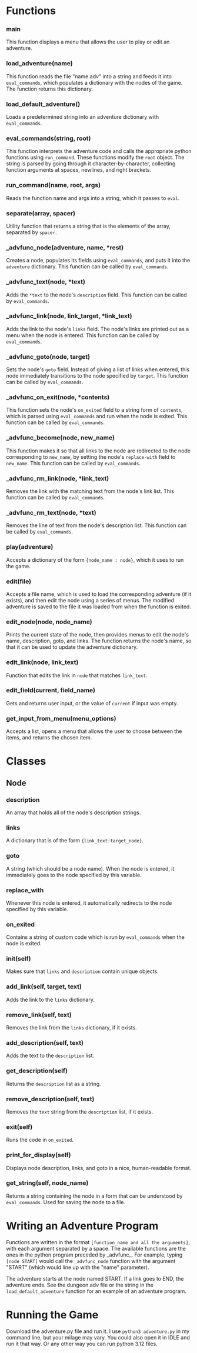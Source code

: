 # Functions

### main
This function displays a menu that allows the user to play or edit an adventure.

### load_adventure(name)
This function reads the file "name.adv" into a string and feeds it into `eval_commands`, which populates a dictionary with the nodes of the game. The function returns this dictionary.

### load_default_adventure()
Loads a predetermined string into an adventure dictionary with `eval_commands`.

### eval_commands(string, root)
This function interprets the adventure code and calls the appropriate python functions using `run_command`. These functions modify the `root` object.
The string is parsed by going through it character-by-character, collecting function arguments at spaces, newlines, and right brackets.

### run_command(name, root, args)
Reads the function name and args into a string, which it passes to `eval`.

### separate(array, spacer)
Utility function that returns a string that is the elements of the array, separated by `spacer`.

### _advfunc_node(adventure, name, *rest)
Creates a node, populates its fields using `eval_commands`, and puts it into the `adventure` dictionary. This function can be called by `eval_commands`.

### _advfunc_text(node, *text)
Adds the `*text` to the node's `description` field. This function can be called by `eval_commands`.

### _advfunc_link(node, link_target, *link_text)
Adds the link to the node's `links` field. The node's links are printed out as a menu when the node is entered. This function can be called by `eval_commands`.

### _advfunc_goto(node, target)
Sets the node's `goto` field. Instead of giving a list of links when entered, this node immediately transitions to the node specified by `target`. This function can be called by `eval_commands`.

### _advfunc_on_exit(node, *contents)
This function sets the node's `on_exited` field to a string form of `contents`, which is parsed using `eval_commands` and run when the node is exited. This function can be called by `eval_commands`.

### _advfunc_become(node, new_name)
This function makes it so that all links to the node are redirected to the node corresponding to `new_name`, by setting the node's `replace-with` field to `new_name`. This function can be called by `eval_commands`.

### _advfunc_rm_link(node, *link_text)
Removes the link with the matching text from the node's link list. This function can be called by `eval_commands`.

### _advfunc_rm_text(node, *text)
Removes the line of text from the node's description list. This function can be called by `eval_commands`.

### play(adventure)
Accepts a dictionary of the form `{node_name : node}`, which it uses to run the game.

### edit(file)
Accepts a file name, which is used to load the corresponding adventure (if it exists), and then edit the node using a series of menus. The modified adventure is saved to the file it was loaded from when the function is exited.

### edit_node(node, node_name)
Prints the current state of the node, then provides menus to edit the node's name, description, goto, and links. The function returns the node's name, so that it can be used to update the adventure dictionary.

### edit_link(node, link_text)
Function that edits the link in `node` that matches `link_text`.

### edit_field(current, field_name)
Gets and returns user input, or the value of `current` if input was empty.

### get_input_from_menu(menu_options)
Accepts a list, opens a menu that allows the user to choose between the items, and returns the chosen item.

# Classes

## Node

### description
An array that holds all of the node's description strings.

### links
A dictionary that is of the form `{link_text:target_node}`.

### goto
A string (which should be a node name). When the node is entered, it immediately goes to the node specified by this variable.

### replace_with
Whenever this node is entered, it automatically redirects to the node specified by this variable.

### on_exited
Contains a string of custom code which is run by `eval_commands` when the node is exited.

### __init__(self)
Makes sure that `links` and `description` contain unique objects.

### add_link(self, target, text)
Adds the link to the `links` dictionary.

### remove_link(self, text)
Removes the link from the `links` dictionary, if it exists.

### add_description(self, text)
Adds the text to the `description` list.

### get_description(self)
Returns the `description` list as a string.

### remove_description(self, text)
Removes the `text` string from the `description` list, if it exists.

### exit(self)
Runs the code in `on_exited`.

### print_for_display(self)
Displays node description, links, and goto in a nice, human-readable format.

### get_string(self, node_name)
Returns a string containing the node in a form that can be understood by `eval_commands`. Used for saving the node to a file.

# Writing an Adventure Program

Functions are written in the format `[function_name and all the arguments]`, with each argument separated by a space. The available functions are the ones in the python program preceded by \_advfunc\_. For example, typing `[node START]` would call the `_advfunc_node` function with the argument "START" (which would line up with the "name" parameter).

The adventure starts at the node named START. If a link goes to END, the adventure ends. See the dungeon.adv file or the string in the `load_default_adventure` function for an example of an adventure program.

# Running the Game
Download the adventure.py file and run it. I use `python3 adventure.py` in my command line, but your milage may vary. You could also open it in IDLE and run it that way. Or any other way you can run python 3.12  files.